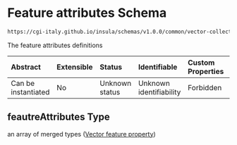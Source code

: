 # Feature attributes Schema

```txt
https://cgi-italy.github.io/insula/schemas/v1.0.0/common/vector-collection.schema.json#/properties/feautreAttributes
```

The feature attributes definitions

| Abstract            | Extensible | Status         | Identifiable            | Custom Properties | Additional Properties | Access Restrictions | Defined In                                                                                             |
| :------------------ | :--------- | :------------- | :---------------------- | :---------------- | :-------------------- | :------------------ | :----------------------------------------------------------------------------------------------------- |
| Can be instantiated | No         | Unknown status | Unknown identifiability | Forbidden         | Allowed               | none                | [vector-collection.schema.json\*](schemas/common/vector-collection.schema.json) |

## feautreAttributes Type

an array of merged types ([Vector feature property](vector-feature-property.md))
